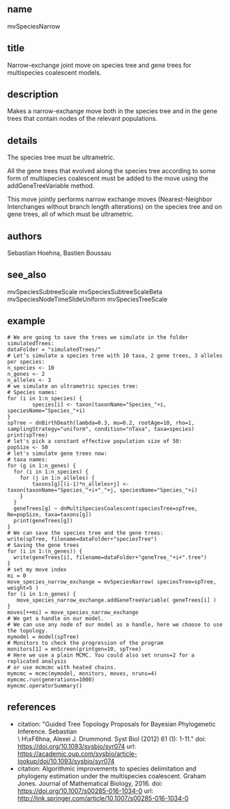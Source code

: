 ## name
mvSpeciesNarrow
## title
Narrow-exchange joint move on species tree and gene trees for multispecies coalescent models.
## description
Makes a narrow-exchange move both in the species tree and in the gene trees that contain nodes of the relevant populations.
## details
The species tree must be ultrametric.

All the gene trees that evolved along the species tree according to some form of multispecies coalescent must be added to the move using the addGeneTreeVariable method.

This move jointly performs narrow exchange moves (Nearest-Neighbor Interchanges without branch length alterations) on the species tree and on gene trees, all of which must be ultrametric.

## authors
Sebastian Hoehna, Bastien Boussau
## see_also
mvSpeciesSubtreeScale
mvSpeciesSubtreeScaleBeta
mvSpeciesNodeTimeSlideUniform
mvSpeciesTreeScale
## example
	# We are going to save the trees we simulate in the folder simulatedTrees:
	dataFolder = "simulatedTrees/" 
	# Let’s simulate a species tree with 10 taxa, 2 gene trees, 3 alleles per species:
	n_species <- 10
	n_genes <- 2
	n_alleles <- 3
	# we simulate an ultrametric species tree:
	# Species names:
	for (i in 1:n_species) {
	        species[i] <- taxon(taxonName="Species_"+i, speciesName="Species_"+i)
	}
	spTree ~ dnBirthDeath(lambda=0.3, mu=0.2, rootAge=10, rho=1, samplingStrategy="uniform", condition="nTaxa", taxa=species)
	print(spTree)
	# let's pick a constant effective population size of 50:
	popSize <- 50
	# let's simulate gene trees now:
	# taxa names:
	for (g in 1:n_genes) {
	  for (i in 1:n_species) {
	    for (j in 1:n_alleles) {
	        taxons[g][(i-1)*n_alleles+j] <- taxon(taxonName="Species_"+i+"_"+j, speciesName="Species_"+i)
	    }
	  }
	  geneTrees[g] ~ dnMultiSpeciesCoalescent(speciesTree=spTree, Ne=popSize, taxa=taxons[g])
	  print(geneTrees[g])
	}
	# We can save the species tree and the gene trees: 
	write(spTree, filename=dataFolder+"speciesTree")
	# Saving the gene trees
	for (i in 1:(n_genes)) {
	  write(geneTrees[i], filename=dataFolder+"geneTree_"+i+".tree")
	}
	# set my move index
	mi = 0
	move_species_narrow_exchange = mvSpeciesNarrow( speciesTree=spTree, weight=5 )
	for (i in 1:n_genes) {
	   move_species_narrow_exchange.addGeneTreeVariable( geneTrees[i] )
	}
	moves[++mi] = move_species_narrow_exchange
	# We get a handle on our model.
	# We can use any node of our model as a handle, here we choose to use the topology.
	mymodel = model(spTree)
	# Monitors to check the progression of the program
	monitors[1] = mnScreen(printgen=10, spTree)
	# Here we use a plain MCMC. You could also set nruns=2 for a replicated analysis
	# or use mcmcmc with heated chains.
	mymcmc = mcmc(mymodel, monitors, moves, nruns=4)
	mymcmc.run(generations=1000)
	mymcmc.operatorSummary()
	
## references
- citation: "Guided Tree Topology Proposals for Bayesian Phylogenetic Inference. Sebastian\
    \ H\xF6hna, Alexei J. Drummond. Syst Biol (2012) 61 (1): 1-11."
  doi: https://doi.org/10.1093/sysbio/syr074
  url: https://academic.oup.com/sysbio/article-lookup/doi/10.1093/sysbio/syr074
- citation: Algorithmic improvements to species delimitation and phylogeny estimation
    under the multispecies coalescent. Graham Jones.  Journal of Mathematical Biology,
    2016.
  doi: https://doi.org/10.1007/s00285-016-1034-0
  url: http://link.springer.com/article/10.1007/s00285-016-1034-0
